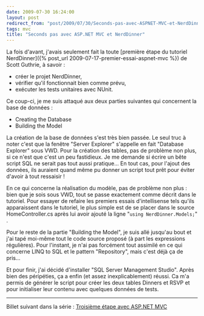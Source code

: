 ```yaml
---
date: 2009-07-30 16:24:00
layout: post
redirect_from: "post/2009/07/30/Seconds-pas-avec-ASPNET-MVC-et-NerdDinner"
tags: mvc
title: "Seconds pas avec ASP.NET MVC et NerdDinner"
---
```


La fois d'avant, j'avais seulement fait la toute [première étape du
tutoriel NerdDinner]({% post_url 2009-07-17-premier-essai-aspnet-mvc %}) de Scott Guthrie, à savoir :

* créer le projet NerdDinner,
* vérifier qu'il fonctionnait bien comme prévu,
* exécuter les tests unitaires avec NUnit.

Ce coup-ci, je me suis attaqué aux deux parties suivantes qui concernent la
base de données :

* Creating the Database
* Building the Model

La création de la base de données s'est très bien passée. Le seul truc à
noter c'est que la fenêtre "Server Explorer" s'appelle en fait "Database
Explorer" sous VWD. Pour la création des tables, pas de problème non plus, si
ce n'est que c'est un peu fastidieux. Je me demande si écrire un bête script
SQL ne serait pas tout aussi pratique... En tout cas, pour l'ajout des données,
ils auraient quand même pu donner un script tout prêt pour éviter d'avoir à
tout ressaisir !

En ce qui concerne la réalisation du modèle, pas de problème non plus :
bien que je sois sous VWD, tout se passe exactement comme décrit dans le
tutoriel. Pour essayer de refaire les premiers essais d'intellisense tels
qu'ils apparaissent dans le tutoriel, le plus simple est de se placer dans le
source HomeController.cs après lui avoir ajouté la ligne "`using
NerdDinner.Models;`" .

Pour le reste de la partie "Building the Model", je suis allé jusqu'au bout
et j'ai tapé moi-même tout le code source proposé (à part les expressions
régulières). Pour l'instant, je n'ai pas forcément tout assimilé en ce qui
concerne LINQ to SQL et le pattern "Repository", mais c'est déjà ça de
pris...

Et pour finir, j'ai décidé d'installer "SQL Server Management Studio". Après
bien des péripéties, ça a enfin (et assez inexplicablement) réussi. Ca m'a
permis de générer le script pour créer les deux tables Dinners et RSVP et pour
initialiser leur contenu avec quelques données de tests.

---
Billet suivant dans la série : [Troisième étape avec ASP.NET MVC](http://blog2/pagesd.info/)
